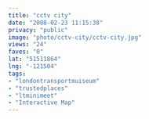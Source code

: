 ```yaml
---
title: "cctv city"
date: "2008-02-23 11:15:38"
privacy: "public"
image: "photo/cctv-city/cctv-city.jpg"
views: "24"
faves: "0"
lat: "51511864"
lng: "-121504"
tags:
- "londontransportmuiseum"
- "trustedplaces"
- "ltminimeet"
- "Interactive Map"
---
```


